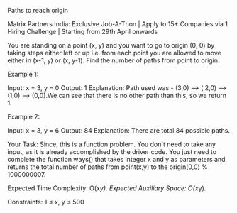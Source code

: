 Paths to reach origin

Matrix Partners India: Exclusive Job-A-Thon | Apply to 15+ Companies via 1 Hiring Challenge | Starting from 29th April onwards

You are standing on a point (x, y) and you want to go to origin (0, 0) by taking steps either left or up i.e. from each point you are allowed to move either in (x-1, y) or (x, y-1). Find the number of paths from point to origin.

Example 1:

Input:
x = 3, y = 0 
Output: 
1
Explanation: Path used was -  (3,0)  --> ( 2,0) --> (1,0) --> (0,0).We can see that there is no other path than this, so we return 1.


Example 2:

Input:
x = 3, y = 6
Output: 
84 
Explanation:
There are total 84 possible paths.


Your Task:
Since, this is a function problem. You don't need to take any input, as it is already accomplished by the driver code. You just need to complete the function ways() that takes integer x and  y as parameters and returns the total number of paths from point(x,y) to the origin(0,0) % 1000000007.

Expected Time Complexity: O(x*y).
Expected Auxiliary Space: O(x*y).

Constraints:
1 ≤ x, y ≤ 500
